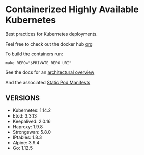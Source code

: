 # Containerized Highly Available Kubernetes

Best practices for Kubernetes deployments.

Feel free to check out the docker hub [org](https://hub.docker.com/u/whisperos)

To build the containers run:

    make REPO="$PRIVATE_REPO_URI"

See the docs for an [architectural overview](https://github.com/WhisperOS/kubes/tree/master/docs)

And the associated [Static Pod Manifests](https://github.com/WhisperOS/kubes/blob/master/docs/kubeconfigs/manifest.yml)

## VERSIONS

  - Kubernetes: 1.14.2
  - Etcd:       3.3.13
  - Keepalived: 2.0.16
  - Haproxy:    1.9.8
  - Strongswan: 5.8.0
  - IPtables:   1.8.3
  - Alpine:     3.9.4
  - Go:         1.12.5
